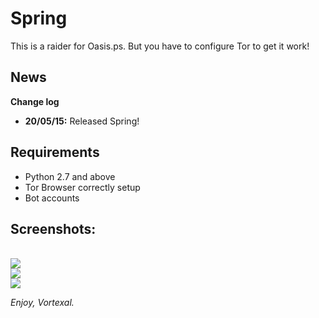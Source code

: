 # Spring
<p>
This is a raider for Oasis.ps.
But you have to configure Tor to get it work!
</p>

<h2>News</h2>
<b>Change log</b>
<ul>
<li><b>20/05/15:</b> Released Spring!</li>
</ul>

<h2>Requirements</h2>
<ul><li>Python 2.7 and above</li>
<li>Tor Browser correctly setup</li>
<li>Bot accounts</li></ul>

<h2>Screenshots:</h2>
<br>
<img src="http://i.imgur.com/6nt4My8.png"><br>
<img src="http://i.imgur.com/7HzW9Qz.png"><br>
<img src="http://i.imgur.com/am0xWcj.png"><br>

<i>Enjoy, Vortexal.</i>
